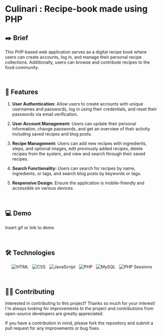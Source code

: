 # Culinari : Recipe-book made using PHP


## ✒️ Brief
This PHP-based web application serves as a digital recipe book where users can create accounts, log in, and manage their personal recipe collections. Additionally, users can browse and contribute recipes to the food community.

&nbsp;


## 📌 Features

1. **User Authentication:** Allow users to create accounts with unique usernames and passwords, log in using their credentials, and reset their passwords via email verification.

2. **User Account Management:** Users can update their personal information, change passwords, and get an overview of their activity including saved recipes and blog posts.

3. **Recipe Management:** Users can add new recipes with ingredients, steps, and optional images, edit previously added recipes, delete recipes from the system, and view and search through their saved recipes.

4. **Search Functionality:** Users can search for recipes by name, ingredients, or tags, and search blog posts by keywords or tags.

5. **Responsive Design:** Ensure the application is mobile-friendly and accessible on various devices.

&nbsp;


## 💻 Demo

Insert gif or link to demo

&nbsp;


## 🛠 Technologies

<div align="center">
  
![HTML](https://img.shields.io/badge/HTML5-orange.svg?style=for-the-badge&logo=html5&logoColor=white) &nbsp;
![CSS](https://img.shields.io/badge/CSS3-blue.svg?style=for-the-badge&logo=css3&logoColor=white) &nbsp;
![JavaScript](https://img.shields.io/badge/JavaScript-yellow.svg?style=for-the-badge&logo=javascript&logoColor=white) &nbsp;
![PHP](https://img.shields.io/badge/PHP-blueviolet.svg?style=for-the-badge&logo=php&logoColor=white) &nbsp;
![MySQL](https://img.shields.io/badge/MySQL-blue.svg?style=for-the-badge&logo=mysql&logoColor=white) &nbsp;
![PHP Sessions](https://img.shields.io/badge/PHP%20Sessions-green.svg?style=for-the-badge)
<!--![AJAX](https://img.shields.io/badge/AJAX-green.svg?style=for-the-badge)
![Email Service](https://img.shields.io/badge/Email%20Service-enabled-green.svg?style=for-the-badge)-->

</div>

&nbsp;


## ✍🏼 Contributing

Interested in contributing to this project? Thanks so much for your interest! I'm always looking for improvements to the project and contributions from open-source developers are greatly appreciated.

If you have a contribution in mind, please fork the repository and submit a pull request for any improvements or bug fixes.

